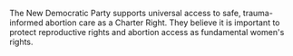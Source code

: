 The New Democratic Party supports universal access to safe, trauma-informed abortion care as a Charter Right. They believe it is important to protect reproductive rights and abortion access as fundamental women's rights.

